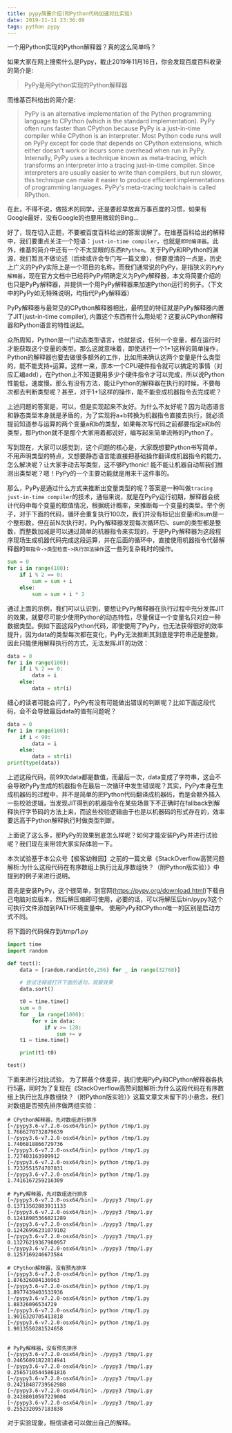 ```yaml
---
title: pypy简要介绍(附Python代码加速对比实验)
date: 2019-11-11 23:36:09
tags: python pypy
---
```


一个用Python实现的Python解释器？真的这么简单吗？

<!--more-->

如果大家在网上搜索什么是Pypy，截止2019年11月16日，你会发现百度百科收录的简介是:
>PyPy是用Python实现的Python解释器

而维基百科给出的简介是:

> PyPy is an alternative implementation of the Python programming language to CPython (which is the standard implementation). PyPy often runs faster than CPython because PyPy is a just-in-time compiler while CPython is an interpreter. Most Python code runs well on PyPy except for code that depends on CPython extensions, which either doesn't work or incurs some overhead when run in PyPy. Internally, PyPy uses a technique known as meta-tracing, which transforms an interpreter into a tracing just-in-time compiler. Since interpreters are usually easier to write than compilers, but run slower, this technique can make it easier to produce efficient implementations of programming languages. PyPy's meta-tracing toolchain is called RPython.

在此，不得不说，做技术的同学，还是要趁早放弃万事百度的习惯，如果有Google最好，没有Google的也要用微软的Bing...

好了，现在切入正题，不要被百度百科给出的答案误解了。在维基百科给出的解释中，我们要重点关注一个短语：`just-in-time compiler`，也就是`即时编译器`。此外，维基的简介中还有一个不太显眼的东西`RPython`。关于PyPy和RPython的渊源，我们暂且不做论述（后续或许会专门写一篇文章），但要澄清的一点是，历史上广义的PyPy实际上是一个项目的名称，而我们通常说的PyPy，是指狭义的`PyPy解释器`，现在官方文档中已经将PyPy明确定义为PyPy解释器，本文将简要介绍的也只是PyPy解释器，并提供一个用PyPy解释器来加速Python运行的例子。（下文中的PyPy如无特殊说明，均指代PyPy解释器）

PyPy解释器与最常见的CPython解释器相比，最明显的特征就是PyPy解释器内置了JIT(just-in-time compiler), 内置这个东西有什么用处呢？这要从CPython解释器和Python语言的特性说起。

众所周知，Python是一门动态类型语言，也就是说，任何一个变量，都在运行时才能获取这个变量的类型。那么这就意味着，即使进行一个1+1这样的简单操作，Python的解释器也要去做很多额外的工作，比如用来确认这两个变量是什么类型的，能不能支持`+`运算。这样一来，原本一个CPU硬件指令就可以搞定的事情（对应汇编add），在Python上不知道要用多少个硬件指令才可以完成，所以说Python性能低，速度慢。那么有没有方法，能让Python的解释器在执行的时候，不要每次都去判断类型呢？甚至，对于1+1这样的操作，能不能变成机器指令去完成呢？

上述问题的答案是，可以，但是实现起来不友好。为什么不友好呢？因为动态语言和静态类型本身就是矛盾的，为了实现将a+b转换为机器指令直接去执行，就必须提前知道参与运算的两个变量a和b的类型，如果每次写代码之前都要指定a和b的类型，那Python就不是那个大家用着都说好，编写起来简单流畅的Python了。

写到现在，大家可以感觉到，这个问题的核心是，大家既想要Python书写简单，不用声明类型的特点，又想要静态语言能直接把基础操作翻译成机器指令的能力。怎么解决呢？让大家手动去写类型，这不够Pythonic! 能不能让机器自动帮我们推测出类型呢？嗯！PyPy的一个主要功能就是用来干这件事的。

那么，PyPy是通过什么方式来推断出变量类型的呢？答案是一种叫做`tracing just-in-time compiler`的技术，通俗来说，就是在PyPy运行初期，解释器会统计代码中每个变量的取值情况，根据统计概率，来推断每一个变量的类型。举个例子，对于下面的代码，循环会重复执行100次，我们并没有标记出变量i和sum是一个整形数，但在前N次执行时，PyPy解释器发现每次循环后i、sum的类型都是整数，而整数加减是可以通过简单的机器指令来实现的，于是PyPy解释器为这段程序现场生成机器代码完成这段运算，并在后面的循环中，直接使用机器指令代替解释器的`取指令->类型检查->执行加法操作`这一些列复杂耗时的操作。

```python
sum = 0
for i in range(100):
    if i % 2 == 0:
        sum = sum + i
    else:
        sum = sum + i * 2
```

通过上面的示例，我们可以认识到，要想让PyPy解释器在执行过程中充分发挥JIT的效果，就要尽可能少使用Python的动态特性，尽量保证一个变量名只对应一种数据类型。例如下面这段Python代码，即使使用了PyPy，也无法获得很好的效率提升，因为data的类型每次都在变化，PyPy无法推断其到底是字符串还是整数，因此只能使用解释执行的方式，无法发挥JIT的功效：

``` Python
data = 0
for i in range(100):
    if i % 2 == 0:
        data = i
    else:
        data = str(i)
```

细心的读者可能会问了，PyPy有没有可能做出错误的判断呢？比如下面这段代码，会不会导致最后data的值有问题呢？

``` Python
data = 0
for i in range(100):
    if i < 99:
        data = i
    else:
        data = str(i)
print(type(data))
```

上述这段代码，前99次data都是数值，而最后一次，data变成了字符串，这会不会导致PyPy生成的机器指令在最后一次循环中发生错误呢？其实，PyPy本身在生成机器码的过程中，并不是简单的把Python代码翻译成机器码，而是会额外插入一些校验逻辑，当发现JIT得到的机器指令在某些场景下不正确时在fallback到解释执行字节码的方法上来，而这些校验逻辑由于也是以机器码的形式存在的，效率要远高于Python解释执行时做类型判断。

上面说了这么多，那PyPy的效果到底怎么样呢？如何才能安装PyPy并进行试验呢？我们现在来带领大家实际体验一下。

本次试验基于本公众号【极客幼稚园】之前的一篇文章《StackOverflow高赞问题解析:为什么这段代码在有序数组上执行比乱序数组快？（附Python版实验）》中提到的例子来进行说明。

首先是安装PyPy，这个很简单，到官网(https://pypy.org/download.html)下载自己电脑对应版本，然后解压缩即可使用，必要的话，可以将解压后bin/pypy3这个可执行文件添加到PATH环境变量中。 使用PyPy和CPython唯一的区别是启动方式不同。

将下面的代码保存到/tmp/1.py

```Python
import time
import random

def test():
    data = [random.randint(0,256) for _ in range(32768)]
    
    # 尝试注释或打开下面的语句，观察效果
    data.sort()

    t0 = time.time()
    sum = 0
    for _ in range(1000):
        for v in data:
            if v >= 128:
                sum += v
    t1 = time.time()

    print(t1-t0)

test()

```


下面来进行对比试验， 为了屏蔽个体差异，我们使用PyPy和CPython解释器各执行5遍，同时为了复现在《StackOverflow高赞问题解析:为什么这段代码在有序数组上执行比乱序数组快？（附Python版实验）》这篇文章文末留下的小悬念，我们对数组是否预先排序做两组实验：

```Shell
# CPython解释器，先对数组进行排序
[~/pypy3.6-v7.2.0-osx64/bin]> python /tmp/1.py
1.7666270732879639
[~/pypy3.6-v7.2.0-osx64/bin]> python /tmp/1.py
1.7406818866729736
[~/pypy3.6-v7.2.0-osx64/bin]> python /tmp/1.py
1.727403163909912
[~/pypy3.6-v7.2.0-osx64/bin]> python /tmp/1.py
1.7232551574707031
[~/pypy3.6-v7.2.0-osx64/bin]> python /tmp/1.py
1.7416167259216309

# PyPy解释器，先对数组进行排序
[~/pypy3.6-v7.2.0-osx64/bin]> ./pypy3 /tmp/1.py
0.13713502883911133
[~/pypy3.6-v7.2.0-osx64/bin]> ./pypy3 /tmp/1.py
0.12418985366821289
[~/pypy3.6-v7.2.0-osx64/bin]> ./pypy3 /tmp/1.py
0.12426996231079102
[~/pypy3.6-v7.2.0-osx64/bin]> ./pypy3 /tmp/1.py
0.13276219367980957
[~/pypy3.6-v7.2.0-osx64/bin]> ./pypy3 /tmp/1.py
0.1257169246673584

# CPython解释器，没有预先排序
[~/pypy3.6-v7.2.0-osx64/bin]> python /tmp/1.py
1.876326084136963
[~/pypy3.6-v7.2.0-osx64/bin]> python /tmp/1.py
1.8977439403533936
[~/pypy3.6-v7.2.0-osx64/bin]> python /tmp/1.py
1.88326096534729
[~/pypy3.6-v7.2.0-osx64/bin]> python /tmp/1.py
1.9016320705413818
[~/pypy3.6-v7.2.0-osx64/bin]> python /tmp/1.py
1.9013550281524658


# PyPy解释器，没有预先排序
[~/pypy3.6-v7.2.0-osx64/bin]> ./pypy3 /tmp/1.py
0.24656891822814941
[~/pypy3.6-v7.2.0-osx64/bin]> ./pypy3 /tmp/1.py
0.25657105445861816
[~/pypy3.6-v7.2.0-osx64/bin]> ./pypy3 /tmp/1.py
0.24218487739562988
[~/pypy3.6-v7.2.0-osx64/bin]> ./pypy3 /tmp/1.py
0.24288010597229004
[~/pypy3.6-v7.2.0-osx64/bin]> ./pypy3 /tmp/1.py
0.2552320957183838
```


对于实验现象，相信读者可以做出自己的解释。